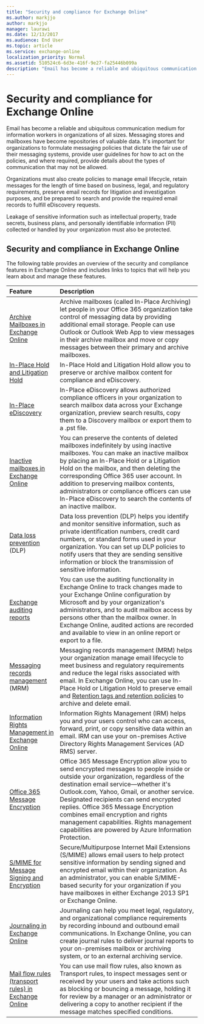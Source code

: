 ```yaml
---
title: "Security and compliance for Exchange Online"
ms.author: markjjo
author: markjjo
manager: laurawi
ms.date: 12/13/2017
ms.audience: End User
ms.topic: article
ms.service: exchange-online
localization_priority: Normal
ms.assetid: 510524c6-6d3e-416f-9e27-fa25446b099a
description: "Email has become a reliable and ubiquitous communication medium for information workers in organizations of all sizes. Messaging stores and mailboxes have become repositories of valuable data. It's important for organizations to formulate messaging policies that dictate the fair use of their messaging systems, provide user guidelines for how to act on the policies, and where required, provide details about the types of communication that may not be allowed."
---
```


# Security and compliance for Exchange Online

Email has become a reliable and ubiquitous communication medium for information workers in organizations of all sizes. Messaging stores and mailboxes have become repositories of valuable data. It's important for organizations to formulate messaging policies that dictate the fair use of their messaging systems, provide user guidelines for how to act on the policies, and where required, provide details about the types of communication that may not be allowed.
  
Organizations must also create policies to manage email lifecycle, retain messages for the length of time based on business, legal, and regulatory requirements, preserve email records for litigation and investigation purposes, and be prepared to search and provide the required email records to fulfill eDiscovery requests.
  
Leakage of sensitive information such as intellectual property, trade secrets, business plans, and personally identifiable information (PII) collected or handled by your organization must also be protected.
  
## Security and compliance in Exchange Online

The following table provides an overview of the security and compliance features in Exchange Online and includes links to topics that will help you learn about and manage these features.
  
|**Feature**|**Description**|
|:-----|:-----|
|[Archive Mailboxes in Exchange Online](http://technet.microsoft.com/library/ec4a9d78-f65e-4980-a16a-4c7328de7a71.aspx) <br/> |Archive mailboxes (called In-Place Archiving) let people in your Office 365 organization take control of messaging data by providing additional email storage. People can use Outlook or Outlook Web App to view messages in their archive mailbox and move or copy messages between their primary and archive mailboxes.  <br/> |
|[In-Place Hold and Litigation Hold](in-place-and-litigation-holds.md) <br/> |In-Place Hold and Litigation Hold allow you to preserve or archive mailbox content for compliance and eDiscovery.  <br/> |
|[In-Place eDiscovery](in-place-ediscovery/in-place-ediscovery.md) <br/> |In-Place eDiscovery allows authorized compliance officers in your organization to search mailbox data across your Exchange organization, preview search results, copy them to a Discovery mailbox or export them to a .pst file.  <br/> |
|[Inactive mailboxes in Exchange Online](http://technet.microsoft.com/library/2f2948c5-1c5a-4643-865c-b36e4ac1414b.aspx) <br/> |You can preserve the contents of deleted mailboxes indefinitely by using inactive mailboxes. You can make an inactive mailbox by placing an In-Place Hold or a Litigation Hold on the mailbox, and then deleting the corresponding Office 365 user account. In addition to preserving mailbox contents, administrators or compliance officers can use In-Place eDiscovery to search the contents of an inactive mailbox.  <br/> |
|[Data loss prevention](data-loss-prevention/data-loss-prevention.md) (DLP)  <br/> |Data loss prevention (DLP) helps you identify and monitor sensitive information, such as private identification numbers, credit card numbers, or standard forms used in your organization. You can set up DLP policies to notify users that they are sending sensitive information or block the transmission of sensitive information.  <br/> |
|[Exchange auditing reports](exchange-auditing-reports/exchange-auditing-reports.md) <br/> |You can use the auditing functionality in Exchange Online to track changes made to your Exchange Online configuration by Microsoft and by your organization's administrators, and to audit mailbox access by persons other than the mailbox owner. In Exchange Online, audited actions are recorded and available to view in an online report or export to a file.  <br/> |
|[Messaging records management](messaging-records-management/messaging-records-management.md) (MRM)  <br/> |Messaging records management (MRM) helps your organization manage email lifecycle to meet business and regulatory requirements and reduce the legal risks associated with email. In Exchange Online, you can use In-Place Hold or Litigation Hold to preserve email and [Retention tags and retention policies](messaging-records-management/retention-tags-and-policies.md) to archive and delete email.  <br/> |
|[Information Rights Management in Exchange Online](http://technet.microsoft.com/library/2c956776-0016-4be6-b4cd-133a237f4a9e.aspx) <br/> | Information Rights Management (IRM) helps you and your users control who can access, forward, print, or copy sensitive data within an email. IRM can use your on-premises Active Directory Rights Management Services (AD RMS) server.  <br/> |
|[Office 365 Message Encryption](https://support.office.com/article/0432dce9-d9b6-4e73-8a13-4a932eb0081e) <br/> | Office 365 Message Encryption allow you to send encrypted messages to people inside or outside your organization, regardless of the destination email service—whether it's Outlook.com, Yahoo, Gmail, or another service. Designated recipients can send encrypted replies. Office 365 Message Encryption combines email encryption and rights management capabilities. Rights management capabilities are powered by Azure Information Protection.  <br/> |
|[S/MIME for Message Signing and Encryption](http://technet.microsoft.com/library/887c710b-0ec6-4ff0-8065-5f05f74afef3.aspx) <br/> |Secure/Multipurpose Internet Mail Extensions (S/MIME) allows email users to help protect sensitive information by sending signed and encrypted email within their organization. As an administrator, you can enable S/MIME-based security for your organization if you have mailboxes in either Exchange 2013 SP1 or Exchange Online.  <br/> |
|[Journaling in Exchange Online](journaling/journaling.md) <br/> |Journaling can help you meet legal, regulatory, and organizational compliance requirements by recording inbound and outbound email communications. In Exchange Online, you can create journal rules to deliver journal reports to your on-premises mailbox or archiving system, or to an external archiving service.  <br/> |
|[Mail flow rules (transport rules) in Exchange Online](mail-flow-rules/mail-flow-rules.md) <br/> |You can use mail flow rules, also known as Transport rules, to inspect messages sent or received by your users and take actions such as blocking or bouncing a message, holding it for review by a manager or an administrator or delivering a copy to another recipient if the message matches specified conditions.  <br/> |
   

